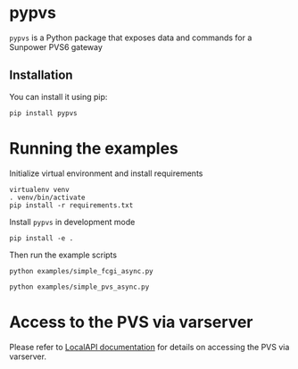 # pypvs

`pypvs` is a Python package that exposes data and commands for a Sunpower PVS6 gateway

## Installation

You can install it using pip:
```
pip install pypvs
```

# Running the examples

Initialize virtual environment and install requirements
```
virtualenv venv
. venv/bin/activate
pip install -r requirements.txt
```

Install `pypvs` in development mode
```
pip install -e .
```

Then run the example scripts
```
python examples/simple_fcgi_async.py

python examples/simple_pvs_async.py
```

# Access to the PVS via varserver

Please refer to [LocalAPI documentation](doc/LocalAPI.md) for details on accessing the PVS via varserver.

